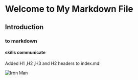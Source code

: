 # Welcome to My Markdown File
## Introduction
### to markdown
#### skills communicate



Added H1 ,H2 ,H3 and H2 headers to index.md

![Iron Man](https://i.pinimg.com/originals/cb/30/8e/cb308eb09c9e592e545984a5ef16c464.jpg)
